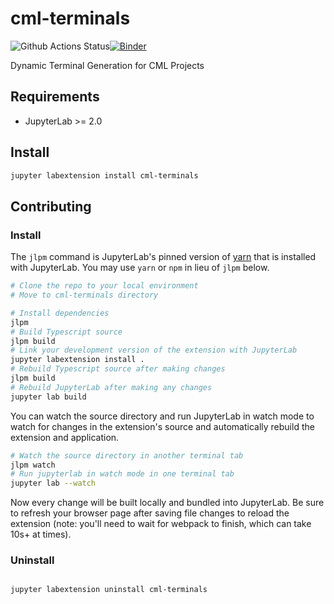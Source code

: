# cml-terminals

![Github Actions Status](https://github.com/vondy-games/cml-terminals/workflows/Build/badge.svg)[![Binder](https://mybinder.org/badge_logo.svg)](https://172.18.1.100/v2/gh/vondy-games/cml-terminals/master?urlpath=lab)

Dynamic Terminal Generation for CML Projects



## Requirements

* JupyterLab >= 2.0

## Install

```bash
jupyter labextension install cml-terminals
```

## Contributing

### Install

The `jlpm` command is JupyterLab's pinned version of
[yarn](https://yarnpkg.com/) that is installed with JupyterLab. You may use
`yarn` or `npm` in lieu of `jlpm` below.

```bash
# Clone the repo to your local environment
# Move to cml-terminals directory

# Install dependencies
jlpm
# Build Typescript source
jlpm build
# Link your development version of the extension with JupyterLab
jupyter labextension install .
# Rebuild Typescript source after making changes
jlpm build
# Rebuild JupyterLab after making any changes
jupyter lab build
```

You can watch the source directory and run JupyterLab in watch mode to watch for changes in the extension's source and automatically rebuild the extension and application.

```bash
# Watch the source directory in another terminal tab
jlpm watch
# Run jupyterlab in watch mode in one terminal tab
jupyter lab --watch
```

Now every change will be built locally and bundled into JupyterLab. Be sure to refresh your browser page after saving file changes to reload the extension (note: you'll need to wait for webpack to finish, which can take 10s+ at times).

### Uninstall

```bash

jupyter labextension uninstall cml-terminals
```

